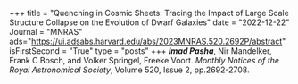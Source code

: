 +++
title = "Quenching in Cosmic Sheets: Tracing the Impact of Large Scale Structure Collapse on the Evolution of Dwarf Galaxies"
date = "2022-12-22"
Journal = "MNRAS" 
ads="https://ui.adsabs.harvard.edu/abs/2023MNRAS.520.2692P/abstract"
isFirstSecond = "True"
type = "posts"
+++
***Imad Pasha***, Nir Mandelker, Frank C Bosch, and Volker Springel, Freeke Voort. *Monthly Notices of the Royal Astronomical Society*, Volume 520, Issue 2, pp.2692-2708.

<!--more-->



